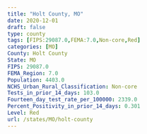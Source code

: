 ```yaml
---
title: "Holt County, MO"
date: 2020-12-01
draft: false
type: county
tags: [FIPS:29087.0,FEMA:7.0,Non-core,Red]
categories: [MO]
County: Holt County
State: MO
FIPS: 29087.0
FEMA_Region: 7.0
Population: 4403.0
NCHS_Urban_Rural_Classification: Non-core
Tests_in_prior_14_days: 103.0
Fourteen_day_test_rate_per_100000: 2339.0
Percent_Positivity_in_prior_14_days: 0.301
Level: Red
url: /states/MO/holt-county
---
```



